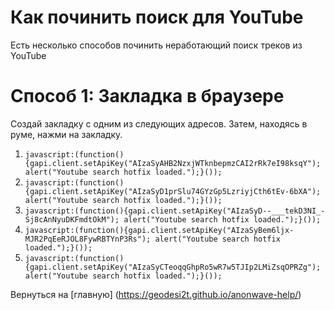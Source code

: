 # Как починить поиск для YouTube
Есть несколько способов починить неработающий поиск треков из YouTube
# Способ 1: Закладка в браузере
Создай закладку с одним из следующих адресов. Затем, находясь в руме, нажми на закладку.
1. `javascript:(function(){gapi.client.setApiKey("AIzaSyAHB2NzxjWTknbepmzCAI2rRk7eI98ksqY"); alert("Youtube search hotfix loaded.");}());`
2. `javascript:(function(){gapi.client.setApiKey("AIzaSyD1prSlu74GYzGp5LzriyjCth6tEv-6bXA"); alert("Youtube search hotfix loaded.");}());`
3. `javascript:(function(){gapi.client.setApiKey("AIzaSyD--___tekD3NI_-Sj8cAnNyuDKFmdtOkM"); alert("Youtube search hotfix loaded.");}());`
4. `javascript:(function(){gapi.client.setApiKey("AIzaSyBem6ljx-MJR2PqEeRJOL8FywRBTYnP3Rs"); alert("Youtube search hotfix loaded.");}());`
5. `javascript:(function(){gapi.client.setApiKey("AIzaSyCTeoqqGhpRo5wR7w5TJIp2LMiZsqOPRZg"); alert("Youtube search hotfix loaded.");}());`

Вернуться на [главную] (https://geodesi2t.github.io/anonwave-help/)
